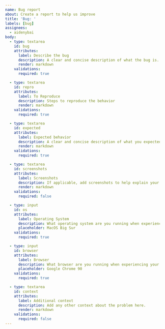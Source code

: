 ```yaml
---
name: Bug report
about: Create a report to help us improve
title: 'Bug: '
labels: [bug]
assignees:
  - aidenybai
body:
  - type: textarea
    id: bug
    attributes:
      label: Describe the bug
      description: A clear and concise description of what the bug is.
      render: markdown
    validations:
      required: true

  - type: textarea
    id: repro
    attributes:
      label: To Reproduce
      description: Steps to reproduce the behavior
      render: markdown
    validations:
      required: true

  - type: textarea
    id: expected
    attributes:
      label: Expected behavior
      description: A clear and concise description of what you expected to happen.
      render: markdown
    validations:
      required: true

  - type: textarea
    id: screenshots
    attributes:
      label: Screenshots
      description: If applicable, add screenshots to help explain your problem.
      render: markdown
    validations:
      required: false

  - type: input
    id: os
    attributes:
      label: Operating System
      description: What operating system are you running when experiencing your issue?
      placeholder: MacOS Big Sur
    validations:
      required: true

  - type: input
    id: browser
    attributes:
      label: Browser
      description: What browser are you running when experiencing your issue?
      placeholder: Google Chrome 90
    validations:
      required: true

  - type: textarea
    id: context
    attributes:
      label: Additional context
      description: Add any other context about the problem here.
      render: markdown
    validations:
      required: false
---
```

